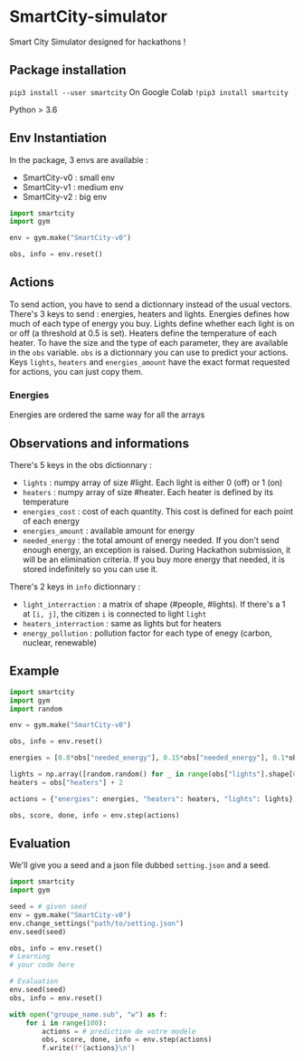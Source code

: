 # SmartCity-simulator
Smart City Simulator designed for hackathons !

## Package installation
`pip3 install --user smartcity`
On Google Colab
`!pip3 install smartcity`

Python > 3.6

## Env Instantiation
In the package, 3 envs are available :

- SmartCity-v0 : small env
- SmartCity-v1 : medium env
- SmartCity-v2 : big env

```python
import smartcity
import gym

env = gym.make("SmartCity-v0")

obs, info = env.reset()
```

## Actions
To send action, you have to send a dictionnary instead of the usual vectors. There's 3 keys to send : energies, heaters and lights. Energies defines how much of each type of energy you buy. Lights define whether each light is on or off (a threshold at 0.5 is set). Heaters define the temperature of each heater. To have the size and the type of each parameter, they are available in the `obs` variable. `obs` is a dictionnary you can use to predict your actions. Keys `lights`, `heaters` and `energies_amount` have the exact format requested for actions, you can just copy them.

### Energies
Energies are ordered the same way for all the arrays

## Observations and informations
There's 5 keys in the obs dictionnary :

- `lights` : numpy array of size #light. Each light is either 0 (off) or 1 (on)
- `heaters` : numpy array of size #heater. Each heater is defined by its temperature
- `energies_cost` : cost of each quantity. This cost is defined for each point of each energy
- `energies_amount` : available amount for energy
- `needed_energy` : the total amount of energy needed. If you don't send enough energy, an exception is raised. During Hackathon submission, it will be an elimination criteria. If you buy more energy that needed, it is stored indefinitely so you can use it.

There's 2 keys in `info` dictionnary :

- `light_interraction` : a matrix of shape (#people, #lights). If there's a 1 at `[i, j]`, the citizen `i` is connected to light `light`
- `heaters_interraction` : same as lights but for heaters
- `energy_pollution` : pollution factor for each type of enegy (carbon, nuclear, renewable)

## Example

```python
import smartcity
import gym
import random

env = gym.make("SmartCity-v0")

obs, info = env.reset()

energies = [0.8*obs["needed_energy"], 0.15*obs["needed_energy"], 0.1*obs["needed_energy"]]

lights = np.array([random.random() for _ in range(obs["lights"].shape[0])])
heaters = obs["heaters"] + 2

actions = {"energies": energies, "heaters": heaters, "lights": lights}

obs, score, done, info = env.step(actions)
```

## Evaluation
We'll give you a seed and a json file dubbed `setting.json` and a seed.

```py
import smartcity
import gym

seed = # given seed
env = gym.make("SmartCity-v0")
env.change_settings("path/to/setting.json")
env.seed(seed)

obs, info = env.reset()
# Learning
# your code here

# Evaluation
env.seed(seed)
obs, info = env.reset()

with open("groupe_name.sub", "w") as f:
    for i in range(100):
        actions = # prediction de votre modèle
        obs, score, done, info = env.step(actions)
        f.write(f"{actions}\n")
```